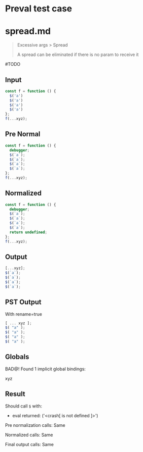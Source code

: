 # Preval test case

# spread.md

> Excessive args > Spread
>
> A spread can be eliminated if there is no param to receive it

#TODO

## Input

`````js filename=intro
const f = function () {
  $('a')
  $('a')
  $('a')
  $('a')
};
f(...xyz);
`````

## Pre Normal

`````js filename=intro
const f = function () {
  debugger;
  $(`a`);
  $(`a`);
  $(`a`);
  $(`a`);
};
f(...xyz);
`````

## Normalized

`````js filename=intro
const f = function () {
  debugger;
  $(`a`);
  $(`a`);
  $(`a`);
  $(`a`);
  return undefined;
};
f(...xyz);
`````

## Output

`````js filename=intro
[...xyz];
$(`a`);
$(`a`);
$(`a`);
$(`a`);
`````

## PST Output

With rename=true

`````js filename=intro
[ ... xyz ];
$( "a" );
$( "a" );
$( "a" );
$( "a" );
`````

## Globals

BAD@! Found 1 implicit global bindings:

xyz

## Result

Should call `$` with:
 - eval returned: ('<crash[ <ref> is not defined ]>')

Pre normalization calls: Same

Normalized calls: Same

Final output calls: Same
